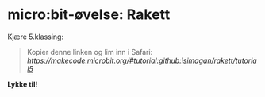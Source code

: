 # micro:bit-øvelse: Rakett

Kjære 5.klassing:

> Kopier denne linken og lim inn i Safari:
> *https://makecode.microbit.org/#tutorial:github:isimagan/rakett/tutorial5*

**Lykke til!**
